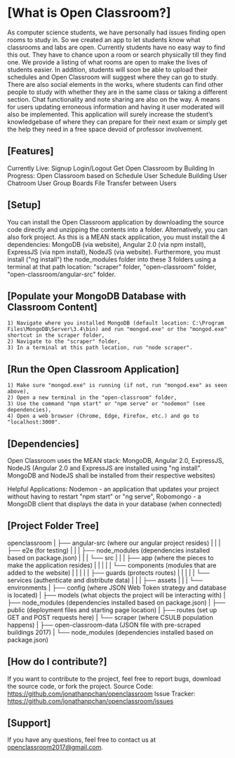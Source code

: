 # [What is Open Classroom?]

As computer science students, we have personally had issues finding open rooms to study in. So we created an app to let students know what classrooms and labs are open. Currently students have no easy way to find this out. They have to chance upon a room or search physically till they find one. We provide a listing of what rooms are open to make the lives of students easier. In addition, students will soon be able to upload their schedules and Open Classroom will suggest where they can go to study. There are also social elements in the works, where students can find other people to study with whether they are in the same class or taking a different section. Chat functionality and note sharing are also on the way. A means for users updating erroneous information and having it user moderated will also be implemented. This application will surely increase the student’s knowledgebase of where they can prepare for their next exam or simply get the help they need in a free space devoid of professor involvement.

## [Features]

Currently Live: 
	Signup
	Login/Logout
	Get Open Classroom by Building
In Progress: 
	Open Classroom based on Schedule
	User Schedule Building
	User Chatroom
	User Group Boards
	File Transfer between Users

## [Setup]

You can install the Open Classroom application by downloading the source code directly and unzipping the contents into a folder. Alternatively, you can also fork project. As this is a MEAN stack application, you must install the 4 dependencies:
	MongoDB (via website), 
	Angular 2.0 (via npm install), 
	ExpressJS (via npm install), 
	NodeJS (via website). 
Furthermore, you must install ("ng install") the node_modules folder into these 3 folders using a terminal at that path location:
	"scraper" folder, 
	"open-classroom" folder, 
	"open-classroom/angular-src" folder.

## [Populate your MongoDB Database with Classroom Content]
	1) Navigate where you installed MongoDB (default location: C:\Program Files\MongoDB\Server\3.4\bin) and run "mongod.exe" or the "mongod.exe" shortcut in the scraper folder, 
	2) Navigate to the "scraper" folder, 
	3) In a terminal at this path location, run "node scraper".

## [Run the Open Classroom Application]
	1) Make sure "mongod.exe" is running (if not, run "mongod.exe" as seen above), 
	2) Open a new terminal in the "open-classroom" folder, 
	3) Use the command "npm start" or "npm serve" or "nodemon" (see dependencies), 
	4) Open a web browser (Chrome, Edge, Firefox, etc.) and go to "localhost:3000".

## [Dependencies]

Open Classroom uses the MEAN stack:
	MongoDB, 
	Angular 2.0, 
	ExpressJS, 
	NodeJS
(Angular 2.0 and ExpressJS are installed using "ng install". MongoDB and NodeJS shall be installed from their respective websites) 

Helpful Applications: 
	Nodemon - an application that updates your project without having to restart "npm start" or "ng serve", 
	Robomongo - a MongoDB client that displays the data in your database (when connected)

## [Project Folder Tree]

openclassroom
|
├── angular-src (where our angular project resides)
|	|
|	├── e2e (for testing)
|	|
|	├── node_modules (dependencies installed based on package.json)
|	|
|	└── src
|		|
|		├── app (where the pieces to make the application resides)
|		|	|
|		|	└── components (modules that are added to the website)
|		|	|
|		|	├── guards (protects routes)
|		|	|
|		|	└── services (authenticate and distribute data)
|		|
|		├── assets
|		|
|		└── environments
|
├── config (where JSON Web Token strategy and database is located)
|
├── models (what objects the project will be interacting with)
|
├── node_modules (dependencies installed based on package.json)
|
├── public (deployment files and starting page location)
|
├── routes (set up GET and POST requests here)
|
└── scraper (where CSULB population happens)
	|
	├── open-classroom-data (JSON file with pre-scraped buildings 2017)
	|
	└── node_modules (dependencies installed based on package.json)

## [How do I contribute?]

If you want to contribute to the project, feel free to report bugs, download the source code, or fork the project.
	Source Code: https://github.com/jonathanpchan/openclassroom
	Issue Tracker: https://github.com/jonathanpchan/openclassroom/issues

## [Support]

If you have any questions, feel free to contact us at openclassroom2017@gmail.com.